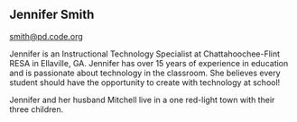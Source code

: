 ## Jennifer Smith
[smith@pd.code.org](mailto:smith@pd.code.org)

Jennifer is an Instructional Technology Specialist at Chattahoochee-Flint RESA in Ellaville, GA.  Jennifer has over 15 years of experience in education and is passionate about technology in the classroom.  She believes every student should have the opportunity to create with technology at school!

Jennifer and her husband Mitchell live in a one red-light town with their three children.